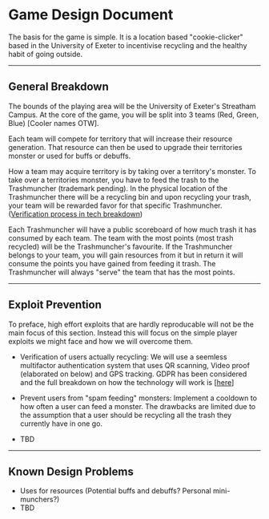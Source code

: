 # Game Design Document

The basis for the game is simple. It is a location based "cookie-clicker" based in the University of Exeter to incentivise recycling and the healthy habit of going outside.

---

## General Breakdown

The bounds of the playing area will be the University of Exeter's Streatham Campus. At the core of the game, you will be split into 3 teams (Red, Green, Blue) [Cooler names OTW].  

Each team will compete for territory that will increase their resource generation. That resource can then be used to upgrade their territories monster or used for buffs or debuffs.

How a team may acquire territory is by taking over a territory's monster. To take over a territories monster, you have to feed the trash to the Trashmuncher (trademark pending). In the physical location of the Trashmuncher there will be a recycling bin and upon recycling your trash, your team will be rewarded favor for that specific Trashmuncher.([Verification process in tech breakdown](./TDD.md))

Each Trashmuncher will have a public scoreboard of how much trash it has consumed by each team. The team with the most points (most trash recycled) will be the Trashmuncher's favourite. If the Trashmuncher belongs to your team, you will gain resources from it but in return it will consume the points you have gained from feeding it trash. The Trashmuncher will always "serve" the team that has the most points.

---

## Exploit Prevention

To preface, high effort exploits that are hardly reproducable will not be the main focus of this section. Instead this will focus on the simple player exploits we might face and how we will overcome them.

- Verification of users actually recycling: We will use a seemless multifactor authentication system that uses QR scanning, Video proof (elaborated on below) and GPS tracking. GDPR has been considered and the full breakdown on how the technology will work is [[here](./TDD.md)]

- Prevent users from "spam feeding" monsters: Implement a cooldown to how often a user can feed a monster. The drawbacks are limited due to the assumption that a user should be recycling all the trash they currently have in one go.

- TBD

---

## Known Design Problems
- Uses for resources (Potential buffs and debuffs? Personal mini-munchers?)
- TBD